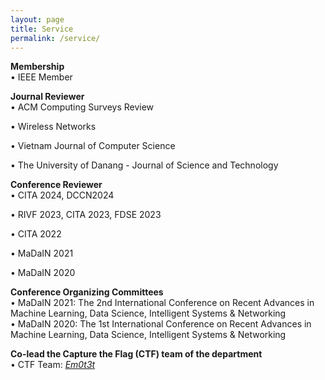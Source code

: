 ```yaml
---
layout: page
title: Service
permalink: /service/
---
```

**Membership**  
• IEEE Member 

**Journal Reviewer**  
• ACM Computing Surveys Review

• Wireless Networks

• Vietnam Journal of Computer Science  

• The University of Danang - Journal of Science and Technology  

**Conference Reviewer**  
• CITA 2024, DCCN2024

• RIVF 2023, CITA 2023, FDSE 2023

• CITA 2022 

• MaDaIN 2021

• MaDaIN 2020  

**Conference Organizing Committees**  
• MaDaIN 2021: The 2nd International Conference on Recent Advances in Machine Learning, Data Science, Intelligent Systems & Networking  
• MaDaIN 2020: The 1st International Conference on Recent Advances in Machine Learning, Data Science, Intelligent Systems & Networking  

**Co-lead the Capture the Flag (CTF) team of the department**  
• CTF Team: [_Em0t3t_](https://ctftime.org/team/141776)
